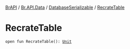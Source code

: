 [BrAPI](../../index.md) / [Br.API.Data](../index.md) / [DatabaseSerializable](index.md) / [RecrateTable](./-recrate-table.md)

# RecrateTable

`open fun RecrateTable(): `[`Unit`](https://kotlinlang.org/api/latest/jvm/stdlib/kotlin/-unit/index.html)
